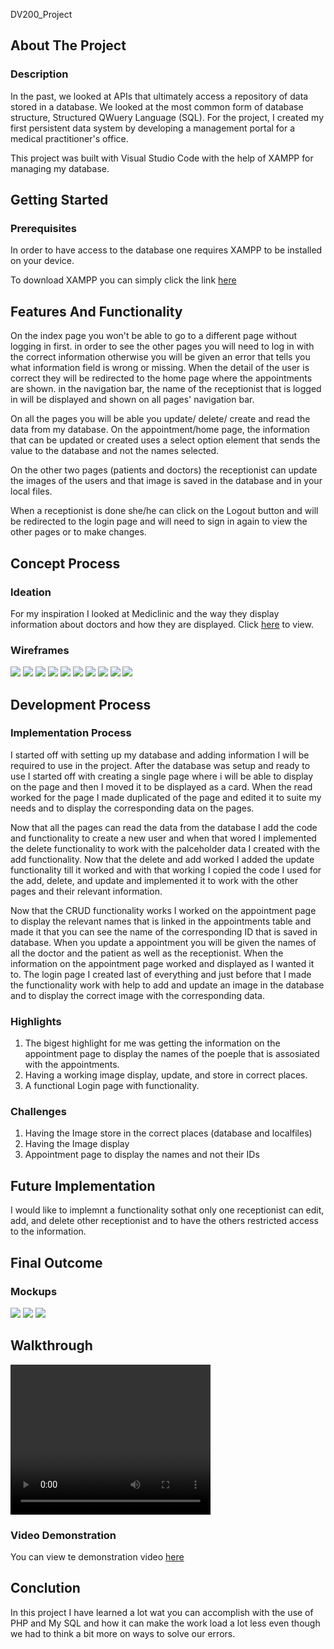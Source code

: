  DV200_Project
 
## About The Project
### Description
<p> 
 In the past, we looked at APIs that ultimately access a repository of data stored in a database. We looked at the most common form of database structure, Structured QWuery Language (SQL).
 For the project, I created my first persistent data system by developing a management portal for a medical practitioner's office.
</p>
<p>
 This project was built with Visual Studio Code with the help of XAMPP for managing my database.
</p>

## Getting Started
### Prerequisites
<p>
 In order to have access to the database one requires XAMPP to be installed on your device.
</p>
<p>
 To download XAMPP you can simply click the link <a href="https://www.apachefriends.org/">here</a>
</p>

## Features And Functionality
<p> On the index page you won't be able to go to a different page without logging in first. in order to see the other pages you will need to log in with the correct information otherwise you will be given an error that tells you what information field is wrong or missing. When the detail of the user is correct they will be redirected to the home page where the appointments are shown. in the navigation bar, the name of the receptionist that is logged in will be displayed and shown on all pages' navigation bar.</p>

<p> On all the pages you will be able you update/ delete/ create and read the data from my database. On the appointment/home page, the information that can be updated or created uses a select option element that sends the value to the database and not the names selected.</p>

<p>On the other two pages (patients and doctors) the receptionist can update the images of the users and that image is saved in the database and in your local files.</p>

<p>When a receptionist is done she/he can click on the Logout button and will be redirected to the login page and will need to sign in again to view the other pages or to make changes.</p>

## Concept Process
<h3>Ideation</h3>
<p>For my inspiration I looked at Mediclinic and the way they display information about doctors and how they are displayed. Click <a href="https://www.mediclinic.co.za/en/corporate/find-a-doctor.html">here</a> to view.</p>
<h3>Wireframes</h3>
<img src="images/wireframes/Wireframe - Register.png">
<img src="images/wireframes/Wireframe - Register-1.png">
<img src="images/wireframes/Wireframe - Login.png">
<img src="images/wireframes/Wireframe - Login-1.png">
<img src="images/wireframes/Wireframe - Doctors-1.png">
<img src="images/wireframes/Wireframe - Doctors-3.png">
<img src="images/wireframes/Wireframe - Patient.png">
<img src="images/wireframes/Wireframe - Patient-1.png">
<img src="images/wireframes/Wireframe - Doctors.png">
<img src="images/wireframes/Wireframe - Doctors-2.png">

## Development Process
### Implementation Process
<p>I started off with setting up my database and adding information I will be required to use in the project. After the database was setup and ready to use I started off with creating a single page where i will be able to display on the page and then I moved it to be displayed as a card. When the read worked for the page I made duplicated of the page and edited it to suite my needs and to display the corresponding data on the pages.
</p>
<p>
Now that all the pages can read the data from the database I add the code and functionality to create a new user and when that wored I implemented the delete functionality to work with the palceholder data I created with the add functionality. Now that the delete and add worked I added the update functionality till it worked and with that working I copied the code I used for the add, delete, and update and implemented it to work with the other pages and their relevant information.
</p>
<p>
Now that the CRUD functionality works I worked on the appointment page to display the relevant names that is linked in the appointments table and made it that you can see the name of the corresponding ID that is saved in database. When you update a appointment you will be given the names of all the doctor and the patient as well as the receptionist. When the information on the appointment page worked and displayed as I wanted it to. The login page I created last of everything and just before that I made the functionality work with help to add and update an image in the database and to display the correct image with the corresponding data.</p>
<h3>Highlights</h3>
<ol>
 <li>The bigest highlight for me was getting the information on the appointment page to display the names of the poeple that is assosiated with the appointments.</li>
 <li>Having a working image display, update, and store in correct places.</li>
 <li>A functional Login page with functionality.</li>
</ol>
<h3>Challenges</h3> 
<ol>
 <li>Having the Image store in the correct places (database and localfiles)</li>
 <li>Having the Image display</li>
 <li>Appointment page to display the names and not their IDs</li>
</ol>

## Future Implementation
<p>I would like to implemnt a functionality sothat only one receptionist can edit, add, and delete other receptionist and to have the others restricted access to the information.</p>

## Final Outcome
### Mockups
<img src="images/mockups/Mockup_1.png">
<img src="images/mockups/Mockup_2.png">
<img src="images/mockups/Mockup_3.png">

## Walkthrough
<video width="320" height="240" controls>
  <source src="./video/Term2_Walkthrough.mp4" type="video/mp4">
</video>

### Video Demonstration
<p>You can view te demonstration video <a href="https://drive.google.com/file/d/1lEulpf_K2HweDqd7slhcVOExBGD-GI_S/view?usp=sharing">here</a></p>

## Conclution
<p>In this project I have learned a lot wat you can accomplish with the use of PHP and My SQL and how it can make the work load a lot less even though we had to think a bit more on ways to solve our errors.</p>
